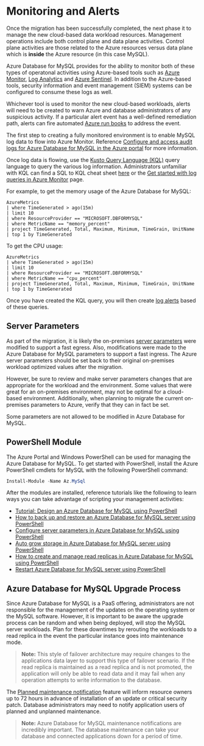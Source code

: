 # Monitoring and Alerts

Once the migration has been successfully completed, the next phase it to manage the new cloud-based data workload resources. Management operations include both control plane and data plane activities. Control plane activities are those related to the Azure resources versus data plane which is **inside** the Azure resource (in this case MySQL).

Azure Database for MySQL provides for the ability to monitor both of these types of operatonal activities using Azure-based tools such as [Azure Monitor](https://docs.microsoft.com/en-us/azure/azure-monitor/overview), [Log Analytics](https://docs.microsoft.com/en-us/azure/azure-monitor/platform/design-logs-deployment) and [Azure Sentinel](https://docs.microsoft.com/en-us/azure/sentinel/overview). In addition to the Azure-based tools, security information and event management (SIEM) systems can be configured to consume these logs as well.

Whichever tool is used to monitor the new cloud-based workloads, alerts will need to be created to warn Azure and database administrators of any suspicious activity. If a particular alert event has a well-defined remediation path, alerts can fire automated [Azure run books](https://docs.microsoft.com/en-us/azure/automation/automation-quickstart-create-runbook) to address the event.

The first step to creating a fully monitored environment is to enable MySQL log data to flow into Azure Monitor.  Reference [Configure and access audit logs for Azure Database for MySQL in the Azure portal](https://docs.microsoft.com/en-us/azure/mysql/howto-configure-audit-logs-portal) for more information.

Once log data is flowing, use the [Kusto Query Language (KQL)](https://docs.microsoft.com/en-us/azure/data-explorer/kusto/query/) query language to query the various log information. Administrators unfamiliar with KQL can find a SQL to KQL cheat sheet [here](https://docs.microsoft.com/en-us/azure/data-explorer/kusto/query/sqlcheatsheet) or the [Get started with log queries in Azure Monitor](https://docs.microsoft.com/en-us/azure/azure-monitor/log-query/get-started-queries) page.

For example, to get the memory usage of the Azure Database for MySQL:

```kql
AzureMetrics
| where TimeGenerated > ago(15m)
| limit 10
| where ResourceProvider == "MICROSOFT.DBFORMYSQL"
| where MetricName == "memory_percent"
| project TimeGenerated, Total, Maximum, Minimum, TimeGrain, UnitName
| top 1 by TimeGenerated
```

To get the CPU usage:

```kql
AzureMetrics
| where TimeGenerated > ago(15m)
| limit 10
| where ResourceProvider == "MICROSOFT.DBFORMYSQL"
| where MetricName == "cpu_percent"
| project TimeGenerated, Total, Maximum, Minimum, TimeGrain, UnitName
| top 1 by TimeGenerated
```

Once you have created the KQL query, you will then create [log alerts](https://docs.microsoft.com/en-us/azure/azure-monitor/platform/alerts-unified-log) based of these queries.

## Server Parameters

As part of the migration, it is likely the on-premises [server parameters](https://docs.microsoft.com/en-us/azure/mysql/concepts-server-parameters) were modified to support a fast egress. Also, modifications were made to the Azure Database for MySQL parameters to support a fast ingress. The Azure server parameters should be set back to their original on-premises workload optimized values after the migration.

However, be sure to review and make server parameters changes that are appropriate for the workload and the environment. Some values that were great for an on-premises environment, may not be optimal for a cloud-based environment. Additionally, when planning to migrate the current on-premises parameters to Azure, verify that they can in fact be set.  

Some parameters are not allowed to be modified in Azure Database for MySQL.

## PowerShell Module

The Azure Portal and Windows PowerShell can be used for managing the Azure Database for MySQL. To get started with PowerShell, install the Azure PowerShell cmdlets for MySQL with the following PowerShell command:

```PowerShell
Install-Module -Name Az.MySql
```

After the modules are installed, reference tutorials like the following to learn ways you can take advantage of scripting your management activities:

- [Tutorial: Design an Azure Database for MySQL using PowerShell](https://docs.microsoft.com/en-us/azure/mysql/tutorial-design-database-using-powershell)
- [How to back up and restore an Azure Database for MySQL server using PowerShell](https://docs.microsoft.com/en-us/azure/mysql/howto-restore-server-powershell)
- [Configure server parameters in Azure Database for MySQL using PowerShell](https://docs.microsoft.com/en-us/azure/mysql/howto-configure-server-parameters-using-powershell)
- [Auto grow storage in Azure Database for MySQL server using PowerShell](https://docs.microsoft.com/en-us/azure/mysql/howto-auto-grow-storage-powershell)
- [How to create and manage read replicas in Azure Database for MySQL using PowerShell](https://docs.microsoft.com/en-us/azure/mysql/howto-read-replicas-powershell)
- [Restart Azure Database for MySQL server using PowerShell](https://docs.microsoft.com/en-us/azure/mysql/howto-restart-server-powershell)

## Azure Database for MySQL Upgrade Process

Since Azure Database for MySQL is a PaaS offering, administrators are not responsible for the management of the updates on the operating system or the MySQL software. However, it is important to be aware the upgrade process can be random and when being deployed, will stop the MySQL server workloads. Plan for these downtimes by rerouting the workloads to a read replica in the event the particular instance goes into maintenance mode.

> **Note:** This style of failover architecture may require changes to the applications data layer to support this type of failover scenario. If the read replica is maintained as a read replica and is not promoted, the application will only be able to read data and it may fail when any operation attempts to write information to the database.

The [Planned maintenance notification](https://docs.microsoft.com/en-us/azure/mysql/concepts-monitoring#planned-maintenance-notification) feature will inform resource owners up to 72 hours in advance of installation of an update or critical security patch.  Database administrators may need to notify application users of planned and unplanned maintenance.

> **Note:** Azure Database for MySQL maintenance notifications are incredibly important.  The database maintenance can take your database and connected applications down for a period of time.